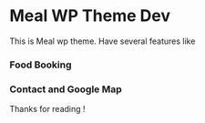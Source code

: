 
Meal WP Theme Dev
===

This is Meal  wp theme.
Have several features like 

### Food Booking 

### Contact and Google Map

Thanks for reading !
